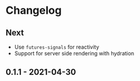# Changelog

## Next

- Use `futures-signals` for reactivity
- Support for server side rendering with hydration

## 0.1.1 - 2021-04-30
